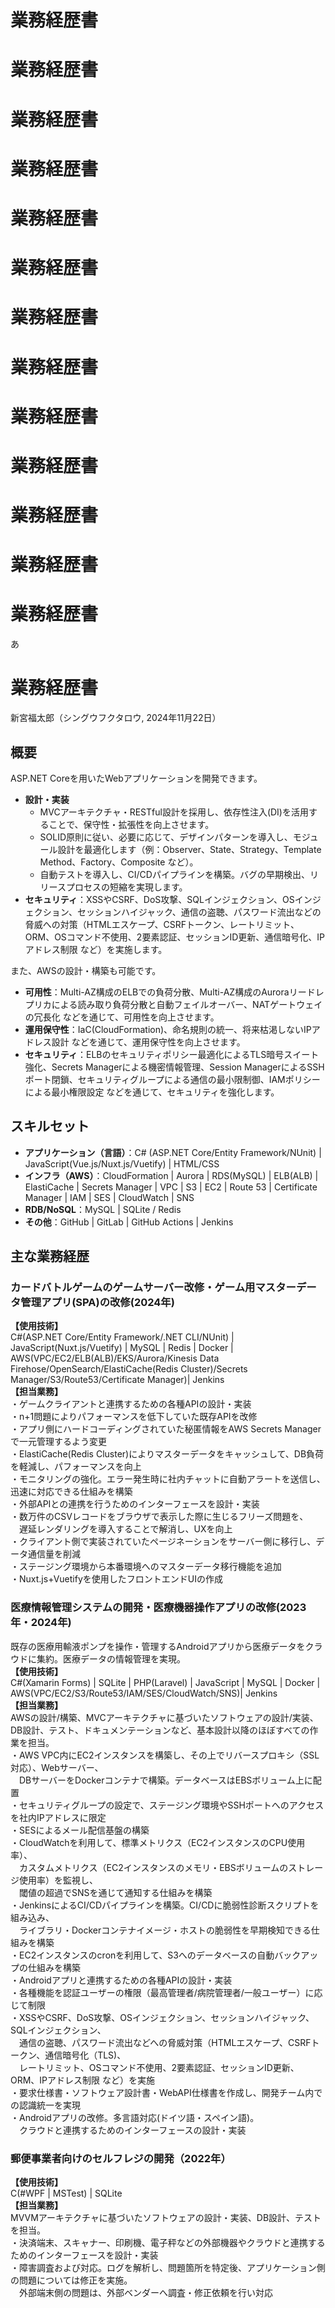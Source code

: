 # 業務経歴書
# 業務経歴書
# 業務経歴書
# 業務経歴書
# 業務経歴書
# 業務経歴書
# 業務経歴書
# 業務経歴書
# 業務経歴書
# 業務経歴書
# 業務経歴書
# 業務経歴書
# 業務経歴書
あ
# 業務経歴書
新宮福太郎（シングウフクタロウ, 2024年11月22日）

## 概要
ASP.NET Coreを用いたWebアプリケーションを開発できます。
- **設計・実装**
  - MVCアーキテクチャ・RESTful設計を採用し、依存性注入(DI)を活用することで、保守性・拡張性を向上させます。
  - SOLID原則に従い、必要に応じて、デザインパターンを導入し、モジュール設計を最適化します（例：Observer、State、Strategy、Template Method、Factory、Composite など）。
  - 自動テストを導入し、CI/CDパイプラインを構築。バグの早期検出、リリースプロセスの短縮を実現します。
- **セキュリティ**：XSSやCSRF、DoS攻撃、SQLインジェクション、OSインジェクション、セッションハイジャック、通信の盗聴、パスワード流出などの脅威への対策（HTMLエスケープ、CSRFトークン、レートリミット、ORM、OSコマンド不使用、2要素認証、セッションID更新、通信暗号化、IPアドレス制限 など）を実施します。

また、AWSの設計・構築も可能です。
- **可用性**：Multi-AZ構成のELBでの負荷分散、Multi-AZ構成のAuroraリードレプリカによる読み取り負荷分散と自動フェイルオーバー、NATゲートウェイの冗長化 などを通じて、可用性を向上させます。
- **運用保守性**：IaC(CloudFormation)、命名規則の統一、将来枯渇しないIPアドレス設計 などを通じて、運用保守性を向上させます。
- **セキュリティ**：ELBのセキュリティポリシー最適化によるTLS暗号スイート強化、Secrets Managerによる機密情報管理、Session ManagerによるSSHポート閉鎖、セキュリティグループによる通信の最小限制御、IAMポリシーによる最小権限設定 などを通じて、セキュリティを強化します。

## スキルセット
- **アプリケーション（言語）**：C# (ASP.NET Core/Entity Framework/NUnit) | JavaScript(Vue.js/Nuxt.js/Vuetify) | HTML/CSS
- **インフラ（AWS）**：CloudFormation | Aurora | RDS(MySQL) | ELB(ALB) | ElastiCache | Secrets Manager | VPC | S3 | EC2 | Route 53 | Certificate Manager | IAM | SES | CloudWatch | SNS
- **RDB/NoSQL**：MySQL | SQLite / Redis
- **その他**：GitHub | GitLab | GitHub Actions | Jenkins

## 主な業務経歴
### カードバトルゲームのゲームサーバー改修・ゲーム用マスターデータ管理アプリ(SPA)の改修(2024年)
**【使用技術】**  
C#(ASP.NET Core/Entity Framework/.NET CLI/NUnit) | JavaScript(Nuxt.js/Vuetify) | MySQL | Redis | Docker | AWS(VPC/EC2/ELB(ALB)/EKS/Aurora/Kinesis Data Firehose/OpenSearch/ElastiCache(Redis Cluster)/Secrets Manager/S3/Route53/Certificate Manager)| Jenkins  
**【担当業務】**  
・ゲームクライアントと連携するための各種APIの設計・実装    
・n+1問題によりパフォーマンスを低下していた既存APIを改修  
・アプリ側にハードコーディングされていた秘匿情報をAWS Secrets Managerで一元管理するよう変更  
・ElastiCache(Redis Cluster)によりマスターデータをキャッシュして、DB負荷を軽減し、パフォーマンスを向上    
・モニタリングの強化。エラー発生時に社内チャットに自動アラートを送信し、迅速に対応できる仕組みを構築    
・外部APIとの連携を行うためのインターフェースを設計・実装  
・数万件のCSVレコードをブラウザで表示した際に生じるフリーズ問題を、  
　遅延レンダリングを導入することで解消し、UXを向上    
・クライアント側で実装されていたページネーションをサーバー側に移行し、データ通信量を削減    
・ステージング環境から本番環境へのマスターデータ移行機能を追加  
・Nuxt.js+Vuetifyを使用したフロントエンドUIの作成  
 
### 医療情報管理システムの開発・医療機器操作アプリの改修(2023年・2024年)
既存の医療用輸液ポンプを操作・管理するAndroidアプリから医療データをクラウドに集約。医療データの情報管理を実現。    
**【使用技術】**   
C#(Xamarin Forms) | SQLite | PHP(Laravel) | JavaScript | MySQL | Docker | AWS(VPC/EC2/S3/Route53/IAM/SES/CloudWatch/SNS)| Jenkins  
**【担当業務】**  
AWSの設計/構築、MVCアーキテクチャに基づいたソフトウェアの設計/実装、DB設計、テスト、ドキュメンテーションなど、基本設計以降のほぼすべての作業を担当。  
・AWS VPC内にEC2インスタンスを構築し、その上でリバースプロキシ（SSL対応）、Webサーバー、  
　DBサーバーをDockerコンテナで構築。データベースはEBSボリューム上に配置    
・セキュリティグループの設定で、ステージング環境やSSHポートへのアクセスを社内IPアドレスに限定    
・SESによるメール配信基盤の構築    
・CloudWatchを利用して、標準メトリクス（EC2インスタンスのCPU使用率）、  
　カスタムメトリクス（EC2インスタンスのメモリ・EBSボリュームのストレージ使用率）を監視し、  
　閾値の超過でSNSを通じて通知する仕組みを構築    
・JenkinsによるCI/CDパイプラインを構築。CI/CDに脆弱性診断スクリプトを組み込み、  
　ライブラリ・Dockerコンテナイメージ・ホストの脆弱性を早期検知できる仕組みを構築    
・EC2インスタンスのcronを利用して、S3へのデータベースの自動バックアップの仕組みを構築    
・Androidアプリと連携するための各種APIの設計・実装    
・各種機能を認証ユーザーの権限（最高管理者/病院管理者/一般ユーザー）に応じて制限    
・XSSやCSRF、DoS攻撃、OSインジェクション、セッションハイジャック、SQLインジェクション、    
　通信の盗聴、パスワード流出などへの脅威対策（HTMLエスケープ、CSRFトークン、通信暗号化（TLS)、    
　レートリミット、OSコマンド不使用、2要素認証、セッションID更新、ORM、IPアドレス制限 など）を実施    
・要求仕様書・ソフトウェア設計書・WebAPI仕様書を作成し、開発チーム内での認識統一を実現    
・Androidアプリの改修。多言語対応(ドイツ語・スペイン語)。  
　クラウドと連携するためのインターフェースの設計・実装    

### 郵便事業者向けのセルフレジの開発（2022年）
**【使用技術】**    
C(#WPF | MSTest) | SQLite  
**【担当業務】**    
MVVMアーキテクチャに基づいたソフトウェアの設計・実装、DB設計、テストを担当。  
・決済端末、スキャナー、印刷機、電子秤などの外部機器やクラウドと連携するためのインターフェースを設計・実装   
・障害調査および対応。ログを解析し、問題箇所を特定後、アプリケーション側の問題については修正を実施。  
　外部端末側の問題は、外部ベンダーへ調査・修正依頼を行い対応
